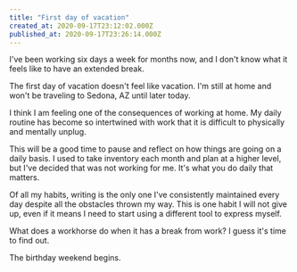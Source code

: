 ```yaml
---
title: "First day of vacation"
created_at: 2020-09-17T23:12:02.000Z
published_at: 2020-09-17T23:26:14.000Z
---
```

I've been working six days a week for months now, and I don't know what it feels like to have an extended break. 

The first day of vacation doesn't feel like vacation. I'm still at home and won't be traveling to Sedona, AZ until later today.

I think I am feeling one of the consequences of working at home. My daily routine has become so intertwined with work that it is difficult to physically and mentally unplug. 

This will be a good time to pause and reflect on how things are going on a daily basis. I used to take inventory each month and plan at a higher level, but I've decided that was not working for me. It's what you do daily that matters.

Of all my habits, writing is the only one I've consistently maintained every day despite all the obstacles thrown my way. This is one habit I will not give up, even if it means I need to start using a different tool to express myself. 

What does a workhorse do when it has a break from work? I guess it's time to find out.

The birthday weekend begins.
